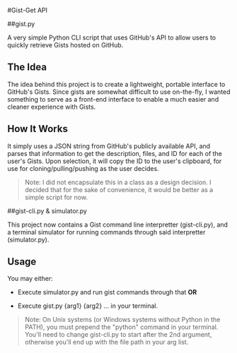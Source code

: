 #Gist-Get API

##gist.py

A very simple Python CLI script that uses GitHub's API to allow users to quickly retrieve Gists hosted on GitHub.

The Idea
-
The idea behind this project is to create a lightweight, portable interface to GitHub's Gists. Since gists are somewhat difficult to use on-the-fly, I wanted something to serve as a front-end interface to enable a much easier and cleaner experience with Gists.

How It Works
-
It simply uses a JSON string from GitHub's publicly available API, and parses that information to get the description, files, and ID for each of the user's Gists. Upon selection, it will copy the ID to the user's clipboard, for use for cloning/pulling/pushing as the user decides.

>Note: I did not encapsulate this in a class as a design decision. I decided that for the sake of convenience, it would be better as a simple script for now.

##gist-cli.py & simulator.py

This project now contains a Gist command line interpretter (gist-cli.py), and a terminal simulator for running commands through said interpretter (simulator.py). 

Usage
-
You may either:

- Execute
    simulator.py
and run gist commands through that **OR**

- Execute
    gist.py {arg1} {arg2} ...
in your terminal.

>Note: On Unix systems (or Windows systems without Python in the PATH), you must prepend the "python" command in your terminal. You'll need to change gist-cli.py to start after the 2nd argument, otherwise you'll end up with the file path in your arg list.

